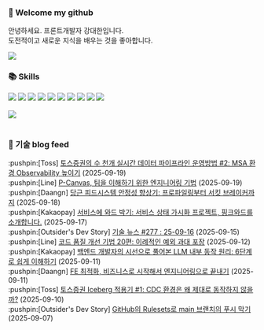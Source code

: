 ### 👋 Welcome my github

안녕하세요. 프론트개발자 강대한입니다.
<br>
도전적이고 새로운 지식을 배우는 것을 좋아합니다.

<!--
![header](https://capsule-render.vercel.app/api?type=Waving&color=auto&height=300&section=header&text=Welcome&fontAlignY=40&desc=KangDaeHan%20github%20&descSize=20&descAlignY=55&animation=fadeIn&fontSize=90)

**KangDaeHan/KangDaeHan** is a ✨ _special_ ✨ repository because its `README.md` (this file) appears on your GitHub profile.

Here are some ideas to get you started:

- 🔭 I’m currently working on ...
- 🌱 I’m currently learning ...
- 👯 I’m looking to collaborate on ...
- 🤔 I’m looking for help with ...
- 💬 Ask me about ...
- 📫 How to reach me: ...
- 😄 Pronouns: ...
- ⚡ Fun fact: ...
-->

<a href="https://twinfamily.github.io" target="_blank"><img src="https://img.shields.io/badge/Blog-121D33?style=flat-square&logo=blogger&logoColor=ffffff"/></a>

### :books: Skills
<a href="#" target="_blank"><img src="https://img.shields.io/badge/React-61DAFB?style=flat-square&logo=react&logoColor=ffffff"/></a>
<a href="#" target="_blank"><img src="https://img.shields.io/badge/Html5-E34F26?style=flat-square&logo=html5&logoColor=ffffff"/></a>
<a href="#" target="_blank"><img src="https://img.shields.io/badge/Javascript-F7DF1E?style=flat-square&logo=javascript&logoColor=ffffff"/></a>
<a href="#" target="_blank"><img src="https://img.shields.io/badge/Cssmodules-000000?style=flat-square&logo=cssmodules&logoColor=ffffff"/></a>
<a href="#" target="_blank"><img src="https://img.shields.io/badge/Node.js-339933?style=flat-square&logo=nodedotjs&logoColor=ffffff"/></a>
<a href="#" target="_blank"><img src="https://img.shields.io/badge/Typescript-3178C6?style=flat-square&logo=typescript&logoColor=ffffff"/></a>
<a href="#" target="_blank"><img src="https://img.shields.io/badge/Git-F05032?style=flat-square&logo=git&logoColor=ffffff"/></a>
<a href="#" target="_blank"><img src="https://img.shields.io/badge/Gitlab-FC6D26?style=flat-square&logo=gitlab&logoColor=ffffff"/></a>
<a href="#" target="_blank"><img src="https://img.shields.io/badge/Webpack-8DD6F9?style=flat-square&logo=webpack&logoColor=ffffff"/></a>
<a href="#" target="_blank"><img src="https://img.shields.io/badge/Vite-646CFF?style=flat-square&logo=vite&logoColor=ffffff"/></a>
<br><br>
<img src="https://github-readme-stats.vercel.app/api/top-langs/?username=KangDaeHan&layout=compact">
<br><br>
### :round_pushpin: 기술 blog feed
<!-- BLOG-POST-LIST:START --><div>:pushpin:[Toss] <a target="_blank" href="https://toss.tech/article/MSA-observability">토스증권의 수 천개 실시간 데이터 파이프라인 운영방법 #2: MSA 환경 Observability 높이기</a> (2025-09-19)</div><div>:pushpin:[Line] <a target="_blank" href="https://techblog.lycorp.co.jp/ko/p-canvas-a-technique-for-understanding-your-team">P-Canvas, 팀을 이해하기 위한 엔지니어링 기법</a> (2025-09-19)</div><div>:pushpin:[Daangn] <a target="_blank" href="https://medium.com/daangn/%EB%8B%B9%EA%B7%BC-%ED%94%BC%EB%93%9C%EC%8B%9C%EC%8A%A4%ED%85%9C-%EC%95%88%EC%A0%95%EC%84%B1-%ED%96%A5%EC%83%81%EA%B8%B0-%ED%94%84%EB%A1%9C%ED%8C%8C%EC%9D%BC%EB%A7%81%EB%B6%80%ED%84%B0-%EC%84%9C%ED%82%B7%EB%B8%8C%EB%A0%88%EC%9D%B4%EC%BB%A4%EA%B9%8C%EC%A7%80-cac77f4b43f5?source=rss----4505f82a2dbd---4">당근 피드시스템 안정성 향상기: 프로파일링부터 서킷 브레이커까지</a> (2025-09-18)</div><div>:pushpin:[Kakaopay] <a target="_blank" href="https://tech.kakaopay.com/post/pink-ward/">서비스에 와드 박기: 서비스 상태 가시화 프로젝트, 핑크와드를 소개합니다.</a> (2025-09-17)</div><div>:pushpin:[Outsider's Dev Story] <a target="_blank" href="https://blog.outsider.ne.kr/1772">기술 뉴스 #277 : 25-09-16</a> (2025-09-15)</div><div>:pushpin:[Line] <a target="_blank" href="https://techblog.lycorp.co.jp/ko/techniques-for-improving-code-quality-20">코드 품질 개선 기법 20편: 이례적인 예외 과대 포장</a> (2025-09-12)</div><div>:pushpin:[Kakaopay] <a target="_blank" href="https://tech.kakaopay.com/post/how-llm-works/">백엔드 개발자의 시선으로 풀어본 LLM 내부 동작 원리: 6단계로 쉽게 이해하기</a> (2025-09-11)</div><div>:pushpin:[Daangn] <a target="_blank" href="https://medium.com/daangn/fe-%EC%B5%9C%EC%A0%81%ED%99%94-%EB%B9%84%EC%A6%88%EB%8B%88%EC%8A%A4%EB%A1%9C-%EC%8B%9C%EC%9E%91%ED%95%B4%EC%84%9C-%EC%97%94%EC%A7%80%EB%8B%88%EC%96%B4%EB%A7%81%EC%9C%BC%EB%A1%9C-%EB%81%9D%EB%82%B4%EA%B8%B0-75029185363e?source=rss----4505f82a2dbd---4">FE 최적화, 비즈니스로 시작해서 엔지니어링으로 끝내기</a> (2025-09-11)</div><div>:pushpin:[Toss] <a target="_blank" href="https://toss.tech/article/iceberg-cdc-1">토스증권 Iceberg 적용기 #1: CDC 환경은 왜 제대로 동작하지 않을까?</a> (2025-09-10)</div><div>:pushpin:[Outsider's Dev Story] <a target="_blank" href="https://blog.outsider.ne.kr/1771">GitHub의 Rulesets로 main 브랜치의 푸시 막기</a> (2025-09-07)</div><!-- BLOG-POST-LIST:END -->

<!-- ![Anurag's GitHub stats](https://github-readme-stats.vercel.app/api?username=KangDaeHan&show_icons=true&theme=radical) -->
